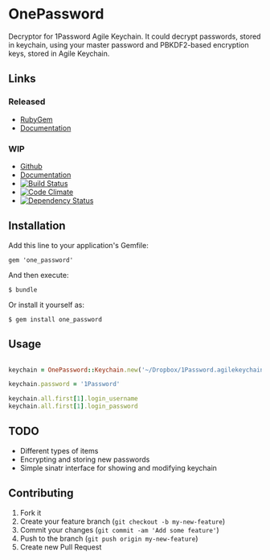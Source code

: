 # OnePassword

Decryptor for 1Password Agile Keychain.
It could decrypt passwords, stored in keychain, using your master password and PBKDF2-based encryption keys, stored in
Agile Keychain.

## Links

### Released

* [RubyGem](https://rubygems.org/gems/one_password)
* [Documentation](http://rubydoc.info/gems/one_password/frames)

### WIP

* [Github](https://github.com/alsemyonov/one_password)
* [Documentation](http://rubydoc.info/github/alsemyonov/one_password/frames)
* [![Build Status](https://travis-ci.org/alsemyonov/one_password.png?branch=master)](https://travis-ci.org/alsemyonov/one_password)
* [![Code Climate](https://codeclimate.com/github/alsemyonov/one_password.png)](https://codeclimate.com/github/alsemyonov/one_password)
* [![Dependency Status](https://gemnasium.com/alsemyonov/one_password.png)](https://gemnasium.com/alsemyonov/one_password)

## Installation

Add this line to your application's Gemfile:

    gem 'one_password'

And then execute:

    $ bundle

Or install it yourself as:

    $ gem install one_password

## Usage

```ruby

keychain = OnePassword::Keychain.new('~/Dropbox/1Password.agilekeychain')

keychain.password = '1Password'

keychain.all.first[1].login_username
keychain.all.first[1].login_password

```

## TODO

* Different types of items
* Encrypting and storing new passwords
* Simple sinatr interface for showing and modifying keychain

## Contributing

1. Fork it
2. Create your feature branch (`git checkout -b my-new-feature`)
3. Commit your changes (`git commit -am 'Add some feature'`)
4. Push to the branch (`git push origin my-new-feature`)
5. Create new Pull Request
